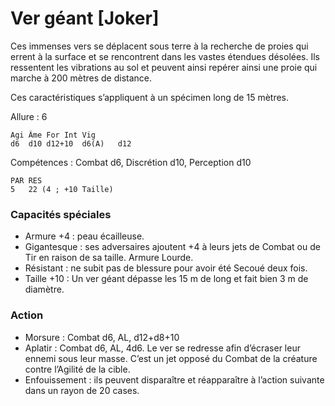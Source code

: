 
# Ver géant [Joker]
Ces immenses vers se déplacent sous terre à la recherche de proies qui errent à la surface et se rencontrent dans les vastes étendues désolées. Ils ressentent les vibrations au sol et peuvent ainsi repérer ainsi une proie qui marche à 200 mètres de distance.

Ces caractéristiques s’appliquent à un spécimen long de 15 mètres.

Allure : 6
```
Agi	Âme	For	Int	Vig
d6	d10	d12+10	d6(A)	d12
```
Compétences : Combat d6, Discrétion d10, Perception d10
```
PAR	RES
5	22 (4 ; +10 Taille)
```
### Capacités spéciales
- Armure +4 : peau écailleuse.
- Gigantesque : ses adversaires ajoutent +4 à leurs jets de Combat ou de Tir en raison de sa taille. Armure Lourde.
- Résistant : ne subit pas de blessure pour avoir été Secoué deux fois.
- Taille +10 : Un ver géant dépasse les 15 m de long et fait bien 3 m de diamètre.
### Action
- Morsure : Combat d6, AL, d12+d8+10
- Aplatir : Combat d6, AL, 4d6. Le ver se redresse afin d’écraser leur ennemi sous leur masse. C’est un jet opposé du Combat de la créature contre l’Agilité de la cible.
- Enfouissement : ils peuvent disparaître et réapparaître à l’action suivante dans un rayon de 20 cases.
